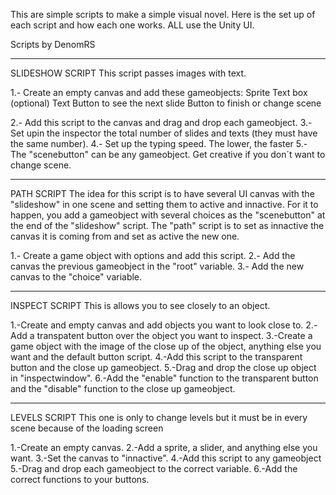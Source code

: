 This are simple scripts to make a simple visual novel.
Here is the set up of each script and how each one works.
ALL use the Unity UI.

Scripts by DenomRS

----------------------------------------
SLIDESHOW SCRIPT
This script passes images with text.

1.- Create an empty canvas and add these gameobjects:
	Sprite
	Text box (optional)
	Text
	Button to see the next slide
	Button to finish or change scene

2.- Add this script to the canvas and drag and drop each gameobject.
3.- Set upin the inspector the total number of slides and texts (they must have the same number).
4.- Set up the typing speed. The lower, the faster
5.- The "scenebutton" can be any gameobject. Get creative if you don´t want to change scene.

---------------------------------------
PATH SCRIPT
The idea for this script is to have several UI canvas with the "slideshow" in one scene and setting them to active and
innactive. For it to happen, you add a gameobject with several choices as the "scenebutton" at the end
of the "slideshow" script. The "path" script is to set as innactive the canvas it is coming from and set
as active the new one.

1.- Create a game object with options and add this script.
2.- Add the canvas the previous gameobject in the "root" variable.
3.- Add the new canvas to the "choice" variable.


---------------------------------------
INSPECT SCRIPT
This is allows you to see closely to an object.

1.-Create and empty canvas and add objects you want to look close to.
2.-Add a transpatent button over the object you want to inspect.
3.-Create a game object with the image of the close up of the object, anything else you want and the default button script.
4.-Add this script to the transparent button and the close up gameobject.
5.-Drag and drop the close up object in "inspectwindow".
6.-Add the "enable" function to the transparent button and the "disable" function to the close up gameobject.

--------------------------------------

LEVELS SCRIPT
This one is only to change levels but it must be in every scene because of the loading screen

1.-Create an empty canvas.
2.-Add a sprite, a slider, and anything else you want.
3.-Set the canvas to "innactive".
4.-Add this script to any gameobject
5.-Drag and drop each gameobject to the correct variable.
6.-Add the correct functions to your buttons.

   
